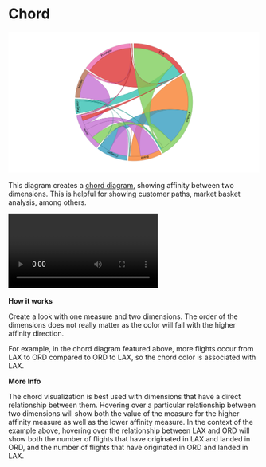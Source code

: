 #  Chord

![](chord.png)

This diagram creates a [chord diagram](https://en.wikipedia.org/wiki/Chord_diagram), showing affinity between two dimensions. This is helpful for showing customer paths, market basket analysis, among others.

![](chord.mov)

**How it works**

Create a look with one measure and two dimensions. The order of the dimensions does not really matter as the color will fall with the higher affinity direction.

For example, in the chord diagram featured above, more flights occur from LAX to ORD compared to ORD to LAX, so the chord color is associated with LAX.

**More Info**

The chord visualization is best used with dimensions that have a direct relationship between them. Hovering over a particular relationship between two dimensions will show both the value of the measure for the higher affinity measure as well as the lower affinity measure. In the context of the example above, hovering over the relationship between LAX and ORD will show both the number of flights that have originated in LAX and landed in ORD, and the number of flights that have originated in ORD and landed in LAX.

